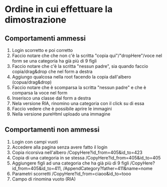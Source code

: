 # Ordine in cui effettuare la dimostrazione

## Comportamenti ammessi

1. Login scorretto e poi corretto
1. Faccio notare che  che non c'è la scritta "copia qui"/"dropHere"/voce nel form se una categoria ha già più di 9 figli
1. Faccio notare che c'è la scritta "nessun padre", sia quando faccio copia/drag&drop che nel form a destra
1. Aggiungo qualcosa nella root facendo la copia dall'albero (copua/drag&drop)
1. Faccio notare che è scomparsa la scritta "nessun padre" e che è comparsa la voce nel form
1. Inserisco una classe dal form a destra
1. Nela versione RIA, rinomino una categoria con il click su di essa
1. Faccio vedere che è possibile aprire le immagini
1. Nella versione pureHtml uploado una immagine

## Comportamenti non ammessi 

1. Login con campi vuoti
1. Accedere alla pagina senza avere fatto il login
1. Copia ricorsiva nell'albero /CopyHere?id_from=405&id_to=423
1. Copia di una categoria in se stessa /CopyHere?id_from=405&id_to=405
1. Aggiungere figli ad una categoria che ha già più di 9 figli /CopyHere?id_from=405&id_to=411, /AppendCategory?father=411&name=nome
1. Parametri scorretti /CopyHere?id_from=ciaoo&id_to=tooo
1. Campo di rinomina vuoto (RIA)